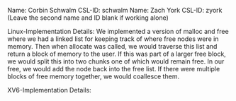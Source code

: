 Name: Corbin Schwalm 
CSL-ID: schwalm
Name: Zach York
CSL-ID: zyork
(Leave the second name and ID blank if working alone)

Linux-Implementation Details: We implemented a version of malloc and free where we had a linked list for keeping track of where free nodes were in memory. Then when allocate was called, we would traverse this list
and return a block of memory to the user. If this was part of a larger free block, we would split this into two chunks one of which would remain free. In our free, we would add the node back into the free
list. If there were multiple blocks of free memory together, we would coallesce them.

XV6-Implementation Details:

